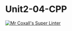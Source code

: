 # Unit2-04-CPP
[![Mr Coxall's Super Linter](https://github.com/ICS3UC-Programming-AngelI/Unit2-04-CPP/workflows/Mr%20Coxall's%20Super%20Linter/badge.svg)](https://github.com/ICS3UC-Programming-AngelI/Unit2-04-CPP/actions/)
